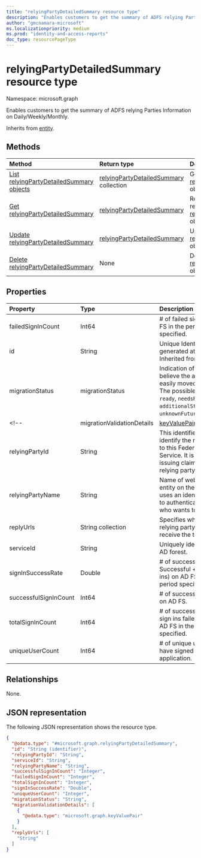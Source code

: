 ```yaml
---
title: "relyingPartyDetailedSummary resource type"
description: "Enables customers to get the summary of ADFS relying Parties Information on Daily/Weekly/Monthly."
author: "gmcnamara-microsoft"
ms.localizationpriority: medium
ms.prod: "identity-and-access-reports"
doc_type: resourcePageType
---
```


# relyingPartyDetailedSummary resource type

Namespace: microsoft.graph



Enables customers to get the summary of ADFS relying Parties Information on Daily/Weekly/Monthly.


Inherits from [entity](../resources/entity.md).

## Methods
|Method|Return type|Description|
|:---|:---|:---|
|[List relyingPartyDetailedSummary objects](../api/relyingpartydetailedsummary-list.md)|[relyingPartyDetailedSummary](../resources/relyingpartydetailedsummary.md) collection|Get a list of the [relyingPartyDetailedSummary](../resources/relyingpartydetailedsummary.md) objects and their properties.|
|[Get relyingPartyDetailedSummary](../api/relyingpartydetailedsummary-get.md)|[relyingPartyDetailedSummary](../resources/relyingpartydetailedsummary.md)|Read the properties and relationships of a [relyingPartyDetailedSummary](../resources/relyingpartydetailedsummary.md) object.|
|[Update relyingPartyDetailedSummary](../api/relyingpartydetailedsummary-update.md)|[relyingPartyDetailedSummary](../resources/relyingpartydetailedsummary.md)|Update the properties of a [relyingPartyDetailedSummary](../resources/relyingpartydetailedsummary.md) object.|
|[Delete relyingPartyDetailedSummary](../api/relyingpartydetailedsummary-delete.md)|None|Delete a [relyingPartyDetailedSummary](../resources/relyingpartydetailedsummary.md) object.|

## Properties
|Property|Type|Description|
|:---|:---|:---|
|failedSignInCount|Int64|# of failed sign ins on AD FS in the period specified.|
|id|String|Unique Identifier generated at API. Inherited from [entity](../resources/entity.md).|
|migrationStatus|migrationStatus|Indication of whether we believe the app can be easily moved to AAD. The possible values are: `ready`, `needsReview`, `additionalStepsRequired`, `unknownFutureValue`.|
<!--|migrationValidationDetails|[keyValuePair](../resources/intune-keyvaluepair.md) collection|**TODO: Add Description**|-->
|relyingPartyId|String|This identifier is used to identify the relying party to this Federation Service. It is used when issuing claims to the relying party.|
|relyingPartyName|String|Name of website or other entity on the Internet that uses an identity provider to authenticate a user who wants to log in.|
|replyUrls|String collection|Specifies where the relying party expects to receive the token.|
|serviceId|String|Uniquely identifies the AD forest.|
|signInSuccessRate|Double|# of successful / (# Successful + #failed sign ins) on AD FS in the period specified.|
|successfulSignInCount|Int64|# of successful sign ins on AD FS.|
|totalSignInCount|Int64|# of successful + failed sign ins failed sign ins on AD FS in the period specified.|
|uniqueUserCount|Int64|# of unique users that have signed into the application. |

## Relationships
None.

## JSON representation
The following JSON representation shows the resource type.
<!-- {
  "blockType": "resource",
  "keyProperty": "id",
  "@odata.type": "microsoft.graph.relyingPartyDetailedSummary",
  "baseType": "microsoft.graph.entity",
  "openType": false
}
-->
``` json
{
  "@odata.type": "#microsoft.graph.relyingPartyDetailedSummary",
  "id": "String (identifier)",
  "relyingPartyId": "String",
  "serviceId": "String",
  "relyingPartyName": "String",
  "successfulSignInCount": "Integer",
  "failedSignInCount": "Integer",
  "totalSignInCount": "Integer",
  "signInSuccessRate": "Double",
  "uniqueUserCount": "Integer",
  "migrationStatus": "String",
  "migrationValidationDetails": [
    {
      "@odata.type": "microsoft.graph.keyValuePair"
    }
  ],
  "replyUrls": [
    "String"
  ]
}
```

